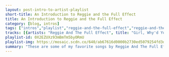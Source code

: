 ```yaml
---
layout: post-intro-to-artist-playlist
short-title: An Introduction to Reggie and the Full Effect
title: An Introduction to Reggie and the Full Effect
category: [blog, intros]
tags: ["intros","playlist","reggie-and-the-full-effect","reggie-and-the-full-effect","reggie-and-the-full-effect","reggie-and-the-full-effect","reggie-and-the-full-effect","reggie-and-the-full-effect,-hungary-bear","reggie-and-the-full-effect","reggie-and-the-full-effect","reggie-and-the-full-effect","reggie-and-the-full-effect","reggie-and-the-full-effect","reggie-and-the-full-effect","reggie-and-the-full-effect","reggie-and-the-full-effect","reggie-and-the-full-effect","reggie-and-the-full-effect","reggie-and-the-full-effect","reggie-and-the-full-effect","reggie-and-the-full-effect","reggie-and-the-full-effect","reggie-and-the-full-effect","reggie-and-the-full-effect","reggie-and-the-full-effect","reggie-and-the-full-effect","reggie-and-the-full-effect","reggie-and-the-full-effect","reggie-and-the-full-effect","reggie-and-the-full-effect","reggie-and-the-full-effect","reggie-and-the-full-effect","reggie-and-the-full-effect","reggie-and-the-full-effect","reggie-and-the-full-effect","reggie-and-the-full-effect","reggie-and-the-full-effect","reggie-and-the-full-effect","reggie-and-the-full-effect","reggie-and-the-full-effect","reggie-and-the-full-effect","reggie-and-the-full-effect","reggie-and-the-full-effect","reggie-and-the-full-effect","reggie-and-the-full-effect"]
tracks: [{artists: "Reggie And The Full Effect", title: "Girl, Why'd You Run Away?", album: "Greatest Hits 1984-1987"},{artists: "Reggie And The Full Effect", title: "What's Wrong", album: "Greatest Hits 1984-1987"},{artists: "Reggie And The Full Effect", title: "Your Girlfriends Hate Me", album: "Greatest Hits 1984-1987"},{artists: "Reggie And The Full Effect", title: "Where's Your Heart", album: "Greatest Hits 1984-1987"},{artists: "Reggie And The Full Effect", title: "Everything's Okay", album: "Greatest Hits 1984-1987"},{artists: "Reggie And The Full Effect, Hungary Bear", title: "The Fellowship of the Bling (feat. Hungary Bear)", album: "Greatest Hits 1984-1987"},{artists: "Reggie And The Full Effect", title: "Your Girlfriends Hate Me - Free Moustache Rides Remix", album: "Greatest Hits 1984-1987"},{artists: "Reggie And The Full Effect", title: "From Me 2 U", album: "Promotional Copy"},{artists: "Reggie And The Full Effect", title: "Getting By With It's", album: "Under the Tray"},{artists: "Reggie And The Full Effect", title: "Apocolypse, Wow", album: "Under the Tray"},{artists: "Reggie And The Full Effect", title: "Doot Doot Pause Doot Doot", album: "Promotional Copy"},{artists: "Reggie And The Full Effect", title: "Relive the Magic...Bring the Magic Home", album: "Promotional Copy"},{artists: "Reggie And The Full Effect", title: "Congratulations Smack + Katy", album: "Under the Tray"},{artists: "Reggie And The Full Effect", title: "Boot to the Moon", album: "Promotional Copy"},{artists: "Reggie And The Full Effect", title: "The Trooth", album: "Songs Not to Get Married to"},{artists: "Reggie And The Full Effect", title: "Your Bleedin Heart", album: "Under the Tray"},{artists: "Reggie And The Full Effect", title: "What the Hell is Stipulation", album: "Songs Not to Get Married to"},{artists: "Reggie And The Full Effect", title: "J", album: "Last Stop: Crappy Town"},{artists: "Reggie And The Full Effect", title: "What The Hell Is Contempt", album: "Songs Not to Get Married to"},{artists: "Reggie And The Full Effect", title: "What Won't Kill You Eats Gas", album: "Under the Tray"},{artists: "Reggie And The Full Effect", title: "Mood 4 Luv", album: "Under the Tray"},{artists: "Reggie And The Full Effect", title: "Il Pesce Svedese", album: "41"},{artists: "Reggie And The Full Effect", title: "36th Street", album: "Last Stop: Crappy Town"},{artists: "Reggie And The Full Effect", title: "Il Sniffy Incontra", album: "41"},{artists: "Reggie And The Full Effect", title: "F.O.O.D. AKA Aren't You Hungary", album: "Under the Tray"},{artists: "Reggie And The Full Effect", title: "Who Needs Another Drank? Feat: Floppy Disk-0", album: "No Country for Old Musicians"},{artists: "Reggie And The Full Effect", title: "Laura's Australian Dance Party", album: "Songs Not to Get Married to"},{artists: "Reggie And The Full Effect", title: "Deathnotronic", album: "Songs Not to Get Married to"},{artists: "Reggie And The Full Effect", title: "G", album: "Last Stop: Crappy Town"},{artists: "Reggie And The Full Effect", title: "Love Reality", album: "Songs Not to Get Married to"},{artists: "Reggie And The Full Effect", title: "Get Well Soon", album: "Songs Not to Get Married to"},{artists: "Reggie And The Full Effect", title: "37", album: "No Country for Old Musicians"},{artists: "Reggie And The Full Effect", title: "Fowlin' Around", album: "No Country for Old Musicians"},{artists: "Reggie And The Full Effect", title: "We Make a Breakfast", album: "No Country for Old Musicians"},{artists: "Reggie And The Full Effect", title: "The Fuck Stops Here", album: "Songs Not to Get Married to"},{artists: "Reggie And The Full Effect", title: "Guerrera", album: "No Country for Old Musicians"},{artists: "Reggie And The Full Effect", title: "To the Fruit Wizards of Donnington", album: "No Country for Old Musicians"},{artists: "Reggie And The Full Effect", title: "Alone Again", album: "41"},{artists: "Reggie And The Full Effect", title: "Karate School", album: "41"},{artists: "Reggie And The Full Effect", title: "Channing Tatum Space Rollerblading Montage Music (feat: Fluxuation)", album: "41"},{artists: "Reggie And The Full Effect", title: "You've Got Secrets", album: "41"},{artists: "Reggie And The Full Effect", title: "Off Delaware", album: "41"},{artists: "Reggie And The Full Effect", title: "My Dad - Happy Chickens - Kirksta Party to Go Mix", album: "Greatest Hits 1984-1987"}]
playlist-id: 0X2EZUXz93mBmTm5byORmU
playlist-img: https://mosaic.scdn.co/640/ab67616d0000b2730ed5079254fd3d0fe25ecdcbab67616d0000b27345a4f59601a3101175e2c508ab67616d0000b27375280653c6ad9f2ca177c5f3ab67616d0000b273fe743717bfda50fd9b8d7564
summary: "These are some of my favorite songs by Reggie And The Full Effect"
---
```


